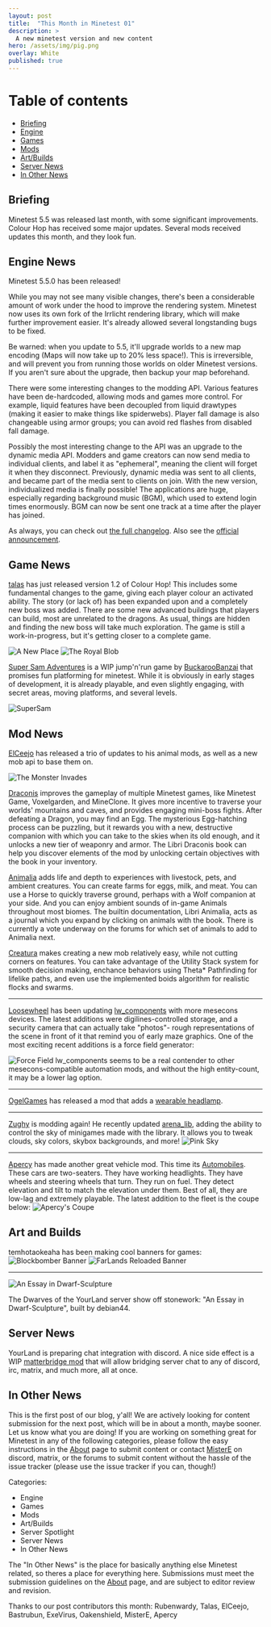 ```yaml
---
layout: post
title:  "This Month in Minetest 01"
description: >
  A new minetest version and new content
hero: /assets/img/pig.png
overlay: White
published: true
---
```

# Table of contents
*  [Briefing](#overview)
*  [Engine](#engine)
*  [Games](#games)
*  [Mods](#mods)
*  [Art/Builds](#art)
*  [Server News](#s-news)
*  [In Other News](#o-news)


## Briefing <a name="overview"></a>
Minetest 5.5 was released last month, with some significant improvements. Colour Hop has received some major updates. Several mods received updates this month, and they look fun.

## Engine News <a name="engine"></a>

Minetest 5.5.0 has been released! 

While you may not see many visible changes, there's been a considerable amount of work under the hood to improve the rendering system. Minetest now uses its own fork of the Irrlicht rendering library, which will make further improvement easier. It's already allowed several longstanding bugs to be fixed. 

Be warned: when you update to 5.5, it'll upgrade worlds to a new map encoding (Maps will now take up to 20% less space!). This is irreversible, and will prevent you from running those worlds on older Minetest versions. If you aren't sure about the upgrade, then backup your map beforehand. 

There were some interesting changes to the modding API. Various features have been de-hardcoded, allowing mods and games more control. For example, liquid features have been decoupled from liquid drawtypes (making it easier to make things like spiderwebs). Player fall damage is also changeable using armor groups; you can avoid red flashes from disabled fall damage. 

Possibly the most interesting change to the API was an upgrade to the dynamic media API. Modders and game creators can now send media to individual clients, and label it as "ephemeral", meaning the client will forget it when they disconnect. Previously, dynamic media was sent to all clients, and became part of the media sent to clients on join. With the new version, individualized media is finally possible! The applications are huge, especially regarding background music (BGM), which used to extend login times enormously. BGM can now be sent one track at a time after the player has joined. 

As always, you can check out [the full changelog](https://dev.minetest.net/Changelog#5.4.0_.E2.86.92_5.5.0). Also see the [official announcement](https://forum.minetest.net/viewtopic.php?f=18&t=27754).


## Game News <a name="games"></a>

[talas](https://content.minetest.net/users/talas/) has just released version 1.2 of Colour Hop! 
This includes some fundamental changes to the game, giving each player colour an activated ability.
The story (or lack of) has been expanded upon and a completely new boss was added.
There are some new advanced buildings that players can build, most are unrelated to the dragons.
As usual, things are hidden and finding the new boss will take much exploration.
The game is still a work-in-progress, but it's getting closer to a complete game.

![A New Place](/assets/img/a_new_place.png?raw=true "A New Place")
![The Royal Blob](/assets/img/the_royal_blob.png?raw=true "The Royal Blob")

[Super Sam Adventures](https://content.minetest.net/packages/BuckarooBanzay/super_sam/) is a WIP jump'n'run game by [BuckarooBanzai](https://content.minetest.net/users/BuckarooBanzay/) that promises fun platforming for minetest. While it is obviously in early stages of development, it is already  playable, and even slightly engaging, with secret areas, moving platforms, and several levels.

![SuperSam](/assets/img/super_sam_wip.png?raw=true "Super Sam Adventures")

## Mod News <a name="mods"></a>
[ElCeejo](https://content.minetest.net/users/ElCeejo/) has released a trio of updates to his animal mods, as well as a new mob api to base them on. 

![The Monster Invades](/assets/img/the_monster_invades.png?raw=true "The Monster InvadesBlob")

[Draconis](https://content.minetest.net/packages/ElCeejo/draconis/) improves the gameplay of multiple Minetest games, like Minetest Game, Voxelgarden, and MineClone. It gives more incentive to traverse your worlds' mountains and caves, and provides engaging mini-boss fights. After defeating a Dragon, you may find an Egg. The mysterious Egg-hatching process can be puzzling, but it rewards you with a new, destructive companion with which you can take to the skies when its old enough, and it unlocks a new tier of weaponry and armor. The Libri Draconis book can help you discover elements of the mod by unlocking certain objectives with the book in your inventory.


[Animalia](https://content.minetest.net/packages/ElCeejo/animalia/) adds life and depth to experiences with livestock, pets, and ambient creatures. You can create farms for eggs, milk, and meat. You can use a Horse to quickly traverse ground, perhaps with a Wolf companion at your side. And you can enjoy ambient sounds of in-game Animals throughout most biomes. The builtin documentation, Libri Animalia, acts as a journal which you expand by clicking on animals with the book. There is currently a vote underway on the forums for which set of animals to add to Animalia next.

[Creatura](https://content.minetest.net/packages/ElCeejo/creatura/) makes creating a new mob relatively easy, while not cutting corners on features. You can take advantage of the Utility Stack system for smooth decision making, enchance behaviors using Theta* Pathfinding for lifelike paths, and even use the implemented boids algorithm for realistic flocks and swarms. 

--------------------------------------
[Loosewheel](https://content.minetest.net/users/loosewheel/) has been updating [lw_components](https://content.minetest.net/packages/loosewheel/lwcomponents/) with more mesecons devices. The latest additions were digilines-controlled storage, and a security camera that can actually take "photos"- rough representations of the scene in front of it that remind you of early maze graphics. One of the most exciting recent additions is a force field generator:

![Force Field](/assets/img/force-field-demo.png?raw=true "Force Field")
lw_components seems to be a real contender to other mesecons-compatible automation mods, and without the high entity-count, it may be a lower lag option. 

--------------------------------------
[OgelGames](https://content.minetest.net/users/OgelGames/) has released a mod that adds a [wearable headlamp](https://content.minetest.net/packages/OgelGames/headlamp/).

--------------------------------------
[Zughy](https://content.minetest.net/users/Zughy/) is modding again! He recently updated [arena_lib](https://content.minetest.net/packages/?q=arena_lib), adding the ability to control the sky of minigames made with the library. It allows you to tweak clouds, sky colors, skybox backgrounds, and more!
![Pink Sky](/assets/img/pink_sky.png?raw=true "Pink Sky")

--------------------------------------
[Apercy](https://content.minetest.net/users/apercy/) has made another great vehicle mod. This time its [Automobiles](https://content.minetest.net/packages/apercy/automobiles_pck/). These cars are two-seaters. They have working headlights. They have wheels and steering wheels that turn. They run on fuel. They detect elevation and tilt to match the elevation under them. Best of all, they are low-lag and extremely playable. The latest addition to the fleet is the coupe below:
![Apercy's Coupe](/assets/img/apercycars.png?raw=true "Apercy's Coupe")

## Art and Builds <a name="art"></a>
temhotaokeaha has been making cool banners for games:
![Blockbomber Banner](/assets/img/blockbomberbanner.png?raw=true "Blockbomber Banner")
![FarLands Reloaded Banner](/assets/img/farlandsbanner.png?raw=true "FarLands Reloaded Banner")

--------------------------------------
![An Essay in Dwarf-Sculpture](/assets/img/essay_in_dwarf.png?raw=true "An Essay in Dwarf-Sculpture")

The Dwarves of the YourLand server show off stonework: "An Essay in Dwarf-Sculpture", built by debian44.



## Server News <a name="s-news"></a>
YourLand is preparing chat integration with discord. A nice side effect is a WIP [matterbridge mod](https://gitea.your-land.de/AliasAlreadyTaken/yl_matterbridge) that will allow bridging server chat to any of discord, irc, matrix, and much more, all at once.

## In Other News <a name="s-news"></a>
This is the first post of our blog, y'all! We are actively looking for content submission for the next post, which will be in about a month, maybe sooner. Let us know what you are doing! If you are working on something great for Minetest in any of the following categories, please follow the easy instructions in the [About](https://minetestblog.github.io/about/) page to submit content or contact [MisterE](https://forum.minetest.net/memberlist.php?mode=viewprofile&u=26284) on discord, matrix, or the forums to submit content without the hassle of the issue tracker (please use the issue tracker if you can, though!)

Categories:
* Engine
* Games
* Mods
* Art/Builds
* Server Spotlight
* Server News
* In Other News

The "In Other News" is the place for basically anything else Minetest related, so theres a place for everything here. Submissions must meet the submission guidelines on the [About](https://minetestblog.github.io/about/) page, and are subject to editor review and revision.


Thanks to our post contributors this month: 
Rubenwardy, Talas, ElCeejo, Bastrubun, ExeVirus, Oakenshield, MisterE, Apercy


